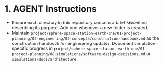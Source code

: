 # 1. AGENT Instructions

- Ensure each directory in this repository contains a brief `README.md` describing its purpose. Add one whenever a new folder is created.
- Maintain `project/sphere-space-station-earth-one/01-project-planning/02-engineering/02-concepts/construction-handbook.md` as the construction handbook for engineering updates. Document simulation-specific progress in `project/sphere-space-station-earth-one/01-project-planning/08-simulations/software-design-decisions.md` or `simulations/docs/architecture`.
